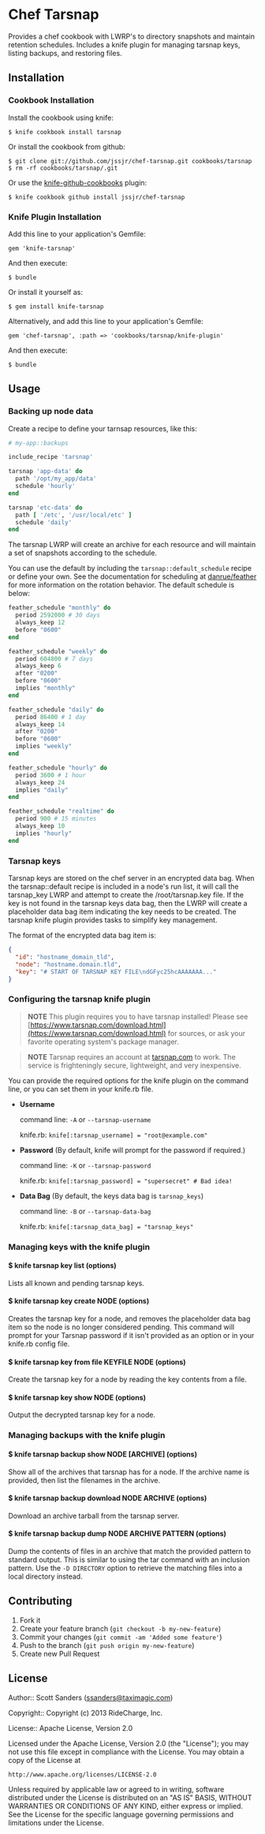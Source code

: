 # Chef Tarsnap

Provides a chef cookbook with LWRP's to directory snapshots and maintain retention schedules. Includes a knife plugin for managing tarsnap keys, listing backups, and restoring files.


## Installation

### Cookbook Installation

Install the cookbook using knife:

    $ knife cookbook install tarsnap

Or install the cookbook from github:

    $ git clone git://github.com/jssjr/chef-tarsnap.git cookbooks/tarsnap
    $ rm -rf cookbooks/tarsnap/.git

Or use the [knife-github-cookbooks](https://github.com/websterclay/knife-github-cookbooks) plugin:

    $ knife cookbook github install jssjr/chef-tarsnap


### Knife Plugin Installation

Add this line to your application's Gemfile:

    gem 'knife-tarsnap'

And then execute:

    $ bundle

Or install it yourself as:

    $ gem install knife-tarsnap

Alternatively, and add this line to your application's Gemfile:

    gem 'chef-tarsnap', :path => 'cookbooks/tarsnap/knife-plugin'

And then execute:

    $ bundle


## Usage

### Backing up node data

Create a recipe to define your tarnsap resources, like this:

```ruby
# my-app::backups

include_recipe 'tarsnap'

tarsnap 'app-data' do
  path '/opt/my_app/data'
  schedule 'hourly'
end

tarsnap 'etc-data' do
  path [ '/etc', '/usr/local/etc' ]
  schedule 'daily'
end
```

The tarsnap LWRP will create an archive for each resource and will maintain a set of snapshots according to the schedule.

You can use the default by including the `tarsnap::default_schedule` recipe or define your own. See the documentation for scheduling at [danrue/feather](https://github.com/danrue/feather) for more information on the rotation behavior. The default schedule is below:

```ruby
feather_schedule "monthly" do
  period 2592000 # 30 days
  always_keep 12
  before "0600"
end

feather_schedule "weekly" do
  period 604800 # 7 days
  always_keep 6
  after "0200"
  before "0600"
  implies "monthly"
end

feather_schedule "daily" do
  period 86400 # 1 day
  always_keep 14
  after "0200"
  before "0600"
  implies "weekly"
end

feather_schedule "hourly" do
  period 3600 # 1 hour
  always_keep 24
  implies "daily"
end

feather_schedule "realtime" do
  period 900 # 15 minutes
  always_keep 10
  implies "hourly"
end
```


### Tarsnap keys

Tarsnap keys are stored on the chef server in an encrypted data bag. When the tarsnap::default recipe is included in a node's run list, it will call the tarsnap_key LWRP and attempt to create the /root/tarsnap.key file. If the key is not found in the tarsnap keys data bag, then the LWRP will create a placeholder data bag item indicating the key needs to be created. The tarsnap knife plugin provides tasks to simplify key management.

The format of the encrypted data bag item is:

```json
{
  "id": "hostname_domain_tld",
  "node": "hostname.domain.tld",
  "key": "# START OF TARSNAP KEY FILE\ndGFyc25hcAAAAAAA..."
}
```


### Configuring the tarsnap knife plugin

> **NOTE** This plugin requires you to have tarsnap installed! Please see [https://www.tarsnap.com/download.html](https://www.tarsnap.com/download.html) for sources, or ask your favorite operating system's package manager.

> **NOTE** Tarsnap requires an account at [tarsnap.com](http://tarsnap.com) to work. The service is frighteningly secure, lightweight, and very inexpensive.

You can provide the required options for the knife plugin on the command line, or you can set them in your knife.rb file.

* **Username**

  command line: `-A` or `--tarsnap-username`

  knife.rb: `knife[:tarsnap_username] = "root@example.com"`

* **Password** (By default, knife will prompt for the password if required.)

  command line: `-K` or `--tarsnap-password`

  knife.rb: `knife[:tarsnap_password] = "supersecret" # Bad idea!`

* **Data Bag** (By default, the keys data bag is `tarsnap_keys`)

  command line: `-B` or `--tarsnap-data-bag`

  knife.rb: `knife[:tarsnap_data_bag] = "tarsnap_keys"`


### Managing keys with the knife plugin

#### $ knife tarsnap key list (options)

Lists all known and pending tarsnap keys.

#### $ knife tarsnap key create NODE (options)

Creates the tarsnap key for a node, and removes the placeholder data bag item so the node is no longer considered pending. This command will prompt for your Tarsnap password if it isn't provided as an option or in your knife.rb config file.

#### $ knife tarsnap key from file KEYFILE NODE (options)

Create the tarsnap key for a node by reading the key contents from a file.

#### $ knife tarsnap key show NODE (options)

Output the decrypted tarsnap key for a node.


### Managing backups with the knife plugin

#### $ knife tarsnap backup show NODE \[ARCHIVE\] (options)

Show all of the archives that tarsnap has for a node. If the archive name is provided, then list the filenames in the archive.

#### $ knife tarsnap backup download NODE ARCHIVE (options)

Download an archive tarball from the tarsnap server.

#### $ knife tarsnap backup dump NODE ARCHIVE PATTERN (options)

Dump the contents of files in an archive that match the provided pattern to standard output. This is similar to using the tar command with an inclusion pattern. Use the `-D DIRECTORY` option to retrieve the matching files into a local directory instead.


## Contributing

1. Fork it
2. Create your feature branch (`git checkout -b my-new-feature`)
3. Commit your changes (`git commit -am 'Added some feature'`)
4. Push to the branch (`git push origin my-new-feature`)
5. Create new Pull Request

## License

Author:: Scott Sanders (ssanders@taximagic.com)

Copyright:: Copyright (c) 2013 RideCharge, Inc.

License:: Apache License, Version 2.0

Licensed under the Apache License, Version 2.0 (the "License");
you may not use this file except in compliance with the License.
You may obtain a copy of the License at

    http://www.apache.org/licenses/LICENSE-2.0

Unless required by applicable law or agreed to in writing, software
distributed under the License is distributed on an "AS IS" BASIS,
WITHOUT WARRANTIES OR CONDITIONS OF ANY KIND, either express or implied.
See the License for the specific language governing permissions and
limitations under the License.
